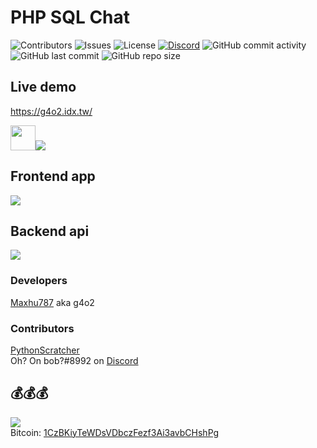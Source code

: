 # PHP SQL Chat

![Contributors](https://img.shields.io/github/contributors/g4o2-chat/PHP-SQL-Chat?color=blue) 
![Issues](https://img.shields.io/github/issues/g4o2-chat/PHP-SQL-Chat?color=blue) 
![License](https://img.shields.io/github/license/g4o2-chat/PHP-SQL-Chat?color=blue) 
[![Discord](https://img.shields.io/discord/936428193521487953?color=5865F2&label=Discord%20server&logo=Discord&logoColor=blue)](https://discord.com/invite/UxNjRrT6RY)
![GitHub commit activity](https://img.shields.io/github/commit-activity/w/g4o2-chat/PHP-SQL-Chat?label=Commits&color=red) 
![GitHub last commit](https://img.shields.io/github/last-commit/g4o2-chat/PHP-SQL-Chat?color=red) 
![GitHub repo size](https://img.shields.io/github/repo-size/g4o2-chat/PHP-SQL-Chat) 

## Live demo
<a href="https://g4o2.idx.tw/">https://g4o2.idx.tw/</a>

<img height="40px" src="https://www.php.net/images/logos/new-php-logo.svg"><img  src="https://www.mysql.com/common/logos/powered-by-mysql-88x31-wob.png">
## Frontend app
<a align="center" href="https://github.com/g4o2/PHP-SQL-Chat">
  <img src="https://github-readme-stats.vercel.app/api/pin/?username=g4o2&repo=PHP-SQL-Chat&theme=react&bg_color=0D1117"/>
</a>

## Backend api
<a align="center" href="https://github.com/g4o2/g4o2-api">
  <img src="https://github-readme-stats.vercel.app/api/pin/?username=g4o2&repo=g4o2-api&theme=react&bg_color=0D1117"/>
</a>

### Developers
<a href="https://github.com/Maxhu787">Maxhu787</a> aka g4o2

### Contributors
<a href="https://github.com/PythonScratcher">PythonScratcher</a><br/>
Oh? On bob?#8992 on <a href="https://discord.com">Discord</a>

## 💰💰💰
<a href="https://www.buymeacoffee.com/g4o2"><img src="https://img.buymeacoffee.com/button-api/?text=Buy me a coffee&emoji=&slug=g4o2&button_colour=FFDD00&font_colour=000000&font_family=Cookie&outline_colour=000000&coffee_colour=ffffff" /></a><br/>
Bitcoin: <a href="bitcoin:1CzBKiyTeWDsVDbczFezf3Ai3avbCHshPg">1CzBKiyTeWDsVDbczFezf3Ai3avbCHshPg</a>
